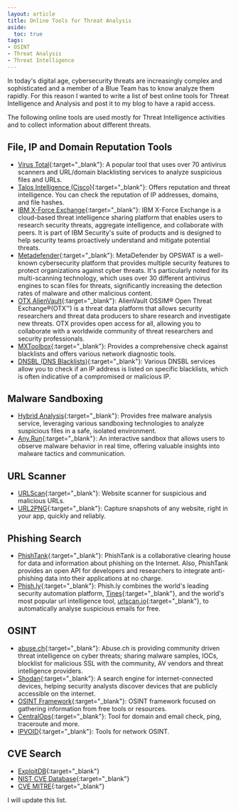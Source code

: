 ```yaml
---
layout: article
title: Online Tools for Threat Analysis
aside:
  toc: true
tags:
- OSINT
- Threat Analysis
- Threat Intelligence
---
```


In today's digital age, cybersecurity threats are increasingly complex and sophisticated and a member of a Blue Team has to know analyze them rapidly. 
For this reason I wanted to write a list of best online tools for Threat Intelligence and Analysis and post it to my blog to have a rapid access.

The following online tools are used mostly for Threat Intelligence activities and to collect information about different threats. 

## File, IP and Domain Reputation Tools

- [Virus Total](https://www.virustotal.com/){:target="_blank"}: A popular tool that uses over 70 antivirus scanners and URL/domain blacklisting services to analyze suspicious files and URLs.
- [Talos Intelligence (Cisco)](https://talosintelligence.com/){:target="_blank"}: Offers reputation and threat intelligence. You can check the reputation of IP addresses, domains, and file hashes.
- [IBM X-Force Exchange](https://exchange.xforce.ibmcloud.com/){:target="_blank"}: IBM X-Force Exchange is a cloud-based threat intelligence sharing platform that enables users to research security threats, aggregate intelligence, and collaborate with peers. It is part of IBM Security's suite of products and is designed to help security teams proactively understand and mitigate potential threats.
- [Metadefender](https://metadefender.opswat.com/){:target="_blank"}: MetaDefender by OPSWAT is a well-known cybersecurity platform that provides multiple security features to protect organizations against cyber threats. It's particularly noted for its multi-scanning technology, which uses over 30 different antivirus engines to scan files for threats, significantly increasing the detection rates of malware and other malicious content.
- [OTX AlienVault](https://otx.alienvault.com/){:target="_blank"}: AlienVault OSSIM® Open Threat Exchange®(OTX™) is a threat data platform that allows security researchers and threat data producers to share research and investigate new threats. OTX provides open access for all, allowing you to collaborate with a worldwide community of threat researchers and security professionals.
- [MXToolbox](https://mxtoolbox.com/){:target="_blank"}: Provides a comprehensive check against blacklists and offers various network diagnostic tools.
- [DNSBL (DNS Blacklists)](https://www.dnsbl.info/){:target="_blank"}: Various DNSBL services allow you to check if an IP address is listed on specific blacklists, which is often indicative of a compromised or malicious IP.

## Malware Sandboxing

- [Hybrid Analysis](https://www.hybrid-analysis.com/){:target="_blank"}: Provides free malware analysis service, leveraging various sandboxing technologies to analyze suspicious files in a safe, isolated environment.
- [Any.Run](https://any.run/){:target="_blank"}: An interactive sandbox that allows users to observe malware behavior in real time, offering valuable insights into malware tactics and communication.

## URL Scanner

- [URLScan](https://urlscan.io/){:target="_blank"}: Website scanner for suspicious and malicious URLs.
- [URL2PNG](https://www.url2png.com/){:target="_blank"}: Capture snapshots of any website, right in your app, quickly and reliably.

## Phishing Search

- [PhishTank](https://www.phishtank.com/){:target="_blank"}: PhishTank is a collaborative clearing house for data and information about phishing on the Internet. Also, PhishTank provides an open API for developers and researchers to integrate anti-phishing data into their applications at no charge.
- [Phish.ly](https://phish.ly){:target="_blank"}: Phish.ly combines the world's leading security automation platform, [Tines](https://www.tines.com/){:target="_blank"}, and the world's most popular url intelligence tool, [urlscan.io](https://urlscan.io/){:target="_blank"}, to automatically analyse suspicious emails for free.

## OSINT

- [abuse.ch](https://abuse.ch/){:target="_blank"}: Abuse.ch is providing community driven threat intelligence on cyber threats; sharing malware samples, IOCs, blocklist for malicious SSL with the community, AV vendors and threat intelligence providers.
- [Shodan](Https://shodan.io/){:target="_blank"}: A search engine for internet-connected devices, helping security analysts discover devices that are publicly accessible on the internet.
- [OSINT Framework](https://osintframework.com){:target="_blank"}: OSINT framework focused on gathering information from free tools or resources.
- [CentralOps](https://centralops.net/){:target="_blank"}: Tool for domain and email check, ping, traceroute and more.
- [IPVOID](https://www.ipvoid.com/){:target="_blank"}: Tools for network OSINT.

## CVE Search

- [ExploitDB](https://www.exploit-db.com/){:target="_blank"}
- [NIST CVE Database](https://nvd.nist.gov/vuln/search){:target="_blank"}
- [CVE MITRE](https://cve.mitre.org/){:target="_blank"}

I will update this list.
